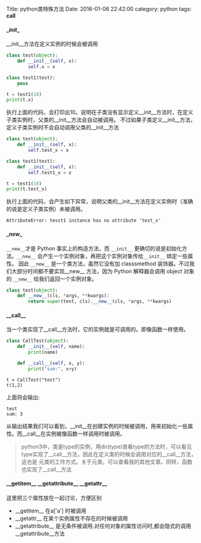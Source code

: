 Title: python类特殊方法
Date: 2016-01-06 22:42:00
category: python
tags: __call__

#### __init_\_
__init__方法在定义实例的时候会被调用
```python
class test(object);
    def __init__(self, x):
        self.x = x

class test1(test):
    pass

t = test1(10)
print(t.x)
```
执行上面的代码，会打印出10。说明在子类没有显示定义__init__方法时，在定义子类实例时，父类的__init__方法会自动被调用。
不过如果子类定义__init__方法，定义子类实例时不会自动调用父类的__init__方法
```python
class test(object);
    def __init__(self, x):
        self.test_x = x

class test1(test):
    def __init__(self, x):
        self.test1_x = x

t = test1(10)
print(t.test_x)
```
执行上面的代码，会产生如下异常，说明父类的__init__方法在定义实例时（准确的说是定义子类实例）未被调用。
```shell
AttributeError: tesst1 instance has no attribute 'test_x'
```

#### \__new__
`__new__`才是 Python 事实上的构造方法，而 `__init__` 更确切的说是初始化方法。`__new__` 会产生一个实例对象，再把这个实例对象传给`__init__` 绑定一些属性。
因此 `__new__` 是一个类方法，虽然它没有加 classsmethod 装饰器。不过我们大部分时间都不要实现__new__ 方法，因为 Python 解释器会调用 object 对象的 `__new__` 给我们返回一个实例对象。

```python
class test(object):
    def __new__(cls, *args, **kwargs):
        return super(test, cls).__new__(cls, *args, **kwargs)
```

#### \_\_call\_\_
当一个类实现了__call__方法时，它的实例就是可调用的。即像函数一样使用。
```python
class CallTest(object):
    def __init__(self, name):
        print(name)

    def __call__(self, x, y):
        print("sum:", x+y)
``` 
```shell
t = CallTest("test")
t(1,2)
```

上面将会输出:
```shell
test
sum: 3
```
从输出结果我们可以看到，__init__在创建实例的时候被调用，用来初始化一些属性。而__call__在实例被像函数一样调用时被调用。

> python3中，类是type的实例，用dir(type)查看type的方法时，可以看见type实现了__call__方法，因此在定义类的时候会调用对应的__call__方法，这也是
> 元类的工作方式。关于元类，可以查看我的其他文章。同样，函数也实现了__call__方法

#### \_\_getitem__ \_\_getattribute__ \_\_getattr__
这里把三个属性放在一起讨论，方便区别

- \_\_getitem__ 在a['a'] 时被调用
- \_\_getattr__ 在某个实例属性不存在的时候被调用
- \_\_getattribute__ 是无条件被调用.对任何对象的属性访问时,都会隐式的调用__getattribute__方法
